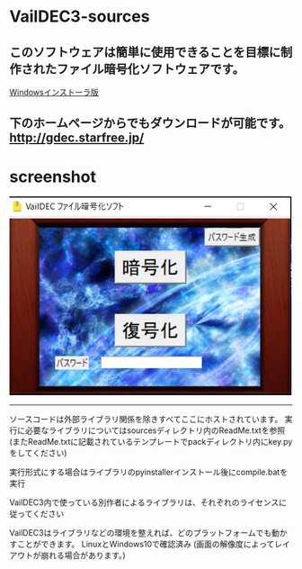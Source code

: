 # VailDEC3-sources

このソフトウェアは簡単に使用できることを目標に制作されたファイル暗号化ソフトウェアです。
---
<a href="https://github.com/Vail-Zero/VailDEC3-sources/releases/tag/1.0.0">Windowsインストーラ版</a>

下のホームページからでもダウンロードが可能です。<br>
<a href="http://gdec.starfree.jp/">http://gdec.starfree.jp/</a>
---
# screenshot
<img src="./img/screenshot.PNG">

---
ソースコードは外部ライブラリ関係を除きすべてここにホストされています。
実行に必要なライブラリについてはsourcesディレクトリ内のReadMe.txtを参照
(またReadMe.txtに記載されているテンプレートでpackディレクトリ内にkey.pyをしてください)

実行形式にする場合はライブラリのpyinstallerインストール後にcompile.batを実行

VailDEC3内で使っている別作者によるライブラリは、それぞれのライセンスに従ってください

VailDEC3はライブラリなどの環境を整えれば、どのプラットフォームでも動かすことができます。
LinuxとWindows10で確認済み
(画面の解像度によってレイアウトが崩れる場合があります。)